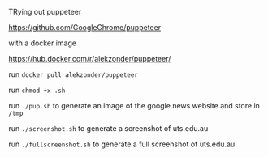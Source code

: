 TRying out puppeteer

https://github.com/GoogleChrome/puppeteer

with a docker image

https://hub.docker.com/r/alekzonder/puppeteer/

run `docker pull alekzonder/puppeteer`

run `chmod +x .sh`

run `./pup.sh` to generate an image of the google.news website and store in `/tmp`

run `./screenshot.sh` to generate a screenshot of uts.edu.au

run `./fullscreenshot.sh` to generate a full screenshot of uts.edu.au
